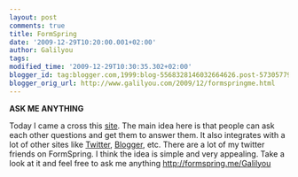 ```yaml
---
layout: post
comments: true
title: FormSpring
date: '2009-12-29T10:20:00.001+02:00'
author: Galilyou
tags: 
modified_time: '2009-12-29T10:30:35.302+02:00'
blogger_id: tag:blogger.com,1999:blog-5568328146032664626.post-5730577940216706128
blogger_orig_url: http://www.galilyou.com/2009/12/formspringme.html
---
```

<b>ASK ME ANYTHING</b>

Today I came a cross this <a href="http://formspring.me/">site</a>. The main idea here is that people can ask each other questions and get them to answer them. It also integrates with a lot of other sites like <a href="http://twitter.com/">Twitter</a>, <a href="http://www.blogger.com/">Blogger</a>, etc.&nbsp;There are a lot of my twitter friends on FormSpring.
I think the idea is simple and very appealing. Take a look at it and feel free to ask me anything <a href="http://formspring.me/Galilyou" target="_blank">http://formspring.me/Galilyou</a>